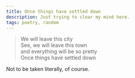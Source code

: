 ```yaml
---
title: Once things have settled down
description: Just trying to clear my mind here.
tags: poetry, random
---
```


> We will leave this city  
> See, we will leave this town  
> and everything will be so pretty  
> Once things have settled down  

Not to be taken literally, of course.
